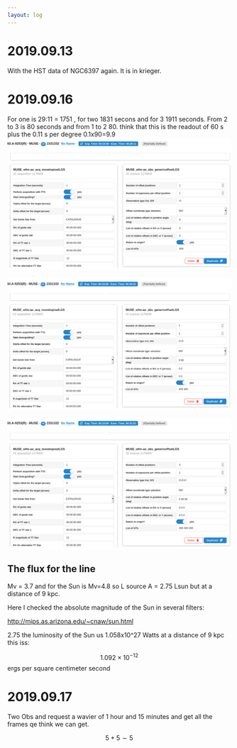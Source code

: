 ```yaml
---
layout: log
---
```



# 2019.09.13


With the HST data of NGC6397 again. It is in krieger.


# 2019.09.16

For one is 29:11 = 1751 , for two 1831 secons and for 3 1911 seconds. From 2 to 3 is 80 seconds and from 1 to 2 80. 
 think that this is the readout of 60 s plus the 0.11 s per degree 0.1x90=9.9
![One Exposure](./assets/oneexp.png)

![Two Exposure](./assets/twoexp.png)

![Three Exp](./assets/threeexp.png)


## The flux for the line

Mv = 3.7 and for the Sun is Mv=4.8 so L source A = 2.75 Lsun but at a distance of 9 kpc.


Here I checked the absolute magnitude of the Sun in several filters:

http://mips.as.arizona.edu/~cnaw/sun.html


2.75 the luminosity of the Sun us 1.058x10^27 Watts at a distance of 9 kpc this iss:

$$1.092×10^{-12}$$ ergs per square centimeter second


# 2019.09.17

Two Obs and request a wavier of 1 hour and 15 minutes and get all the frames qe think we can get. 

$$5+5 \sim 5$$

